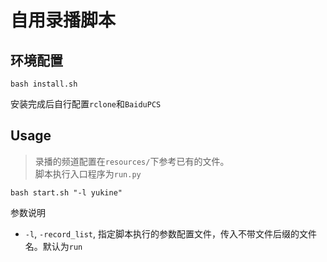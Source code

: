 # 自用录播脚本

## 环境配置

```shell
bash install.sh
```

安装完成后自行配置`rclone`和`BaiduPCS`

## Usage

> 录播的频道配置在`resources/`下参考已有的文件。<br>脚本执行入口程序为`run.py`

```shell
bash start.sh "-l yukine"
```

参数说明

* `-l`, `-record_list`, 指定脚本执行的参数配置文件，传入不带文件后缀的文件名。默认为`run`